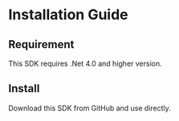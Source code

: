 # Installation Guide

## Requirement

This SDK requires .Net 4.0 and higher version. 

## Install

Download this SDK from GitHub and use directly.





